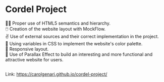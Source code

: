 # Cordel Project
👩‍💻 Proper use of HTML5 semantics and hierarchy.<br>
🖱️ Creation of the website layout with MockFlow.<br>
✌️ Use of external sources and their correct implementation in the project.<br>
🌈 Using variables in CSS to implement the website's color palette.<br>
🤳 Responsive layout.<br>
🧠 Use of Parallax Effect to build an interesting and more  functional and attractive website for users.
##
Link: https://carolgenari.github.io/cordel-project/
